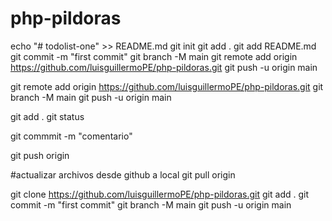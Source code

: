 # php-pildoras
echo "# todolist-one" >> README.md
git init
git add .
git add README.md
git commit -m "first commit"
git branch -M main
git remote add origin https://github.com/luisguillermoPE/php-pildoras.git
git push -u origin main


git remote add origin https://github.com/luisguillermoPE/php-pildoras.git
git branch -M main
git push -u origin main



git add .
git status

git commmit -m "comentario"

git push origin

#actualizar archivos desde github a local
git pull origin


git clone https://github.com/luisguillermoPE/php-pildoras.git
git add .
git commit -m "first commit"
git branch -M main
git push -u origin main

